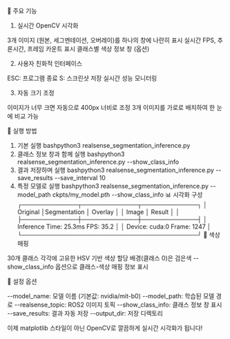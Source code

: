 🎯 주요 기능
1. 실시간 OpenCV 시각화

3개 이미지 (원본, 세그멘테이션, 오버레이)를 하나의 창에 나란히 표시
실시간 FPS, 추론시간, 프레임 카운트 표시
클래스별 색상 정보 창 (옵션)

2. 사용자 친화적 인터페이스

ESC: 프로그램 종료
S: 스크린샷 저장
실시간 성능 모니터링

3. 자동 크기 조정

이미지가 너무 크면 자동으로 400px 너비로 조정
3개 이미지를 가로로 배치하여 한 눈에 비교 가능

🚀 실행 방법
1. 기본 실행
bashpython3 realsense_segmentation_inference.py
2. 클래스 정보 창과 함께 실행
bashpython3 realsense_segmentation_inference.py --show_class_info
3. 결과 저장하며 실행
bashpython3 realsense_segmentation_inference.py --save_results --save_interval 10
4. 특정 모델로 실행
bashpython3 realsense_segmentation_inference.py --model_path ckpts/my_model.pth --show_class_info
📊 시각화 구성
┌─────────────┬─────────────┬─────────────┐
│   Original  │Segmentation │   Overlay   │
│    Image    │   Result    │             │
├─────────────┼─────────────┼─────────────┤
│ Inference Time: 25.3ms  FPS: 35.2      │
│ Device: cuda:0          Frame: 1247     │
└─────────────────────────────────────────┘
🎨 색상 매핑

30개 클래스 각각에 고유한 HSV 기반 색상 할당
배경(클래스 0)은 검은색
--show_class_info 옵션으로 클래스-색상 매핑 정보 표시

🔧 설정 옵션

--model_name: 모델 이름 (기본값: nvidia/mit-b0)
--model_path: 학습된 모델 경로
--realsense_topic: ROS2 이미지 토픽
--show_class_info: 클래스 정보 창 표시
--save_results: 결과 자동 저장
--output_dir: 저장 디렉토리

이제 matplotlib 스타일이 아닌 OpenCV로 깔끔하게 실시간 시각화가 됩니다!
